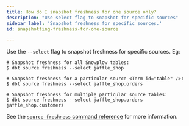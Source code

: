 ```yaml
---
title: How do I snapshot freshness for one source only?
description: "Use select flag to snapshot for specific sources"
sidebar_label: 'Snapshot freshness for specific sources.'
id: snapshotting-freshness-for-one-source

---
```



Use the `--select` flag to snapshot freshness for specific sources. Eg:

```shell
# Snapshot freshness for all Snowplow tables:
$ dbt source freshness --select jaffle_shop

# Snapshot freshness for a particular source <Term id="table" />:
$ dbt source freshness --select jaffle_shop.orders

# Snapshot freshness for multiple particular source tables:
$ dbt source freshness --select jaffle_shop.orders jaffle_shop.customers
```

See the [`source freshness` command reference](commands/source) for more information.
